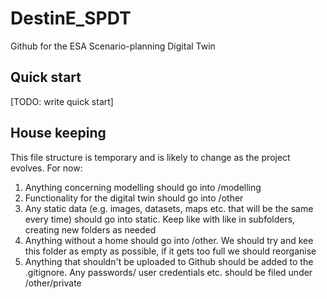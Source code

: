 # DestinE_SPDT
Github for the ESA Scenario-planning Digital Twin

## Quick start
[TODO: write quick start]


## House keeping

This file structure is temporary and is likely to change as the project evolves. For now:
1. Anything concerning modelling should go into /modelling
2. Functionality for the digital twin should go into /other
3. Any static data (e.g. images, datasets, maps etc. that will be the same every time) should go into static. Keep like with like in subfolders, creating new folders as needed
4. Anything without a home should go into /other. We should try and kee this folder as empty as possible, if it gets too full we should reorganise
5. Anything that shouldn't be uploaded to Github should be added to the .gitignore. Any passwords/ user credentials etc. should be filed under /other/private